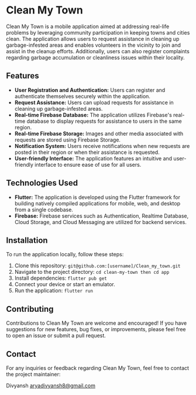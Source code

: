 # Clean My Town

Clean My Town is a mobile application aimed at addressing real-life problems by leveraging community participation in keeping towns and cities clean. The application allows users to request assistance in cleaning up garbage-infested areas and enables volunteers in the vicinity to join and assist in the cleanup efforts. Additionally, users can also register complaints regarding garbage accumulation or cleanliness issues within their locality.

## Features

- **User Registration and Authentication:** Users can register and authenticate themselves securely within the application.
- **Request Assistance:** Users can upload requests for assistance in cleaning up garbage-infested areas.
- **Real-time Firebase Database:** The application utilizes Firebase's real-time database to display requests for assistance to users in the same region.
- **Real-time Firebase Storage:** Images and other media associated with requests are stored using Firebase Storage.
- **Notification System:** Users receive notifications when new requests are posted in their region or when their assistance is requested.
- **User-friendly Interface:** The application features an intuitive and user-friendly interface to ensure ease of use for all users.

## Technologies Used

- **Flutter:** The application is developed using the Flutter framework for building natively compiled applications for mobile, web, and desktop from a single codebase.
- **Firebase:** Firebase services such as Authentication, Realtime Database, Cloud Storage, and Cloud Messaging are utilized for backend services.
  
## Installation

To run the application locally, follow these steps:

1. Clone this repository: `git@github.com:[username]/Clean_my_town.git`
2. Navigate to the project directory: `cd clean-my-town then cd app`
3. Install dependencies: `flutter pub get`
4. Connect your device or start an emulator.
5. Run the application: `flutter run`

## Contributing

Contributions to Clean My Town are welcome and encouraged! If you have suggestions for new features, bug fixes, or improvements, please feel free to open an issue or submit a pull request.


## Contact

For any inquiries or feedback regarding Clean My Town, feel free to contact the project maintainer:

Divyansh
aryadivyansh8@gmail.com
